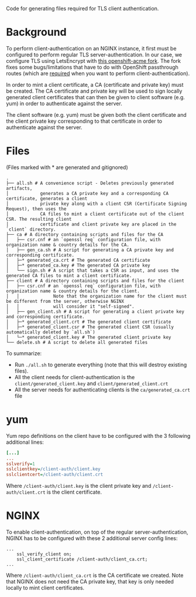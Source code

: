 Code for generating files required for TLS client authentication.

# Background
To perform client-authentication on an NGINX instance, it first must be configured to perform regular TLS server-authentication. In our case, we configure TLS using LetsEncrypt with [this openshift-acme fork](https://github.com/omertuc/openshift-acme). The fork fixes some bugs/limitations that have to do with OpenShift passthrough routes (which are [required](https://docs.openshift.com/container-platform/4.7/networking/routes/secured-routes.html#nw-ingress-creating-a-passthrough-route_secured-routes) when you want to perform client-authentication).

In order to mint a client certificate, a CA (certificate and private key) must be created. The CA certificate and private key will be used to sign locally generated client certificates that can then be given to client software (e.g. yum) in order to authenticate against the server.

The client software (e.g. yum) must be given both the client certificate and the client private key corresponding to that certificate in order to authenticate against the server.

# Files 
(Files marked with * are generated and gitignored) 
```
.
├── all.sh # A convenience script - Deletes previously generated artifacts, 
│            generates a CA private key and a corresponding CA certificate, generates a client
│            private key along with a client CSR (Certificate Signing Request), then uses the
│            CA files to mint a client certificate out of the client CSR. The resulting client
│            certificate and client private key are placed in the `client` directory.
├── ca # A directory containing scripts and files for the CA
│   ├── csr.cnf # an `openssl req` configuration file, with organization name & country details for the CA.
│   ├── gen_ca.sh # A script for generating a CA private key and corresponding certificate.
│   ├─* generated_ca.crt # The generated CA certificate
│   ├─* generated_ca.key # The generated CA private key
│   └── sign.sh # A script that takes a CSR as input, and uses the generated CA files to mint a client certificate.
├── client # A directory containing scripts and files for the client
│   ├── csr.cnf # an `openssl req` configuration file, with organization name & country details for the client.
│   │             Note that the organization name for the client must be different from the server, otherwise NGINX
│   │             will consider it "self-signed".
│   ├── gen_client.sh # A script for generating a client private key and corresponding certificate.
│   ├─* generated_client.crt # The generated client certificate
│   ├─* generated_client.csr # The generated client CSR (usually automatically deleted by `all.sh`)
│   └─* generated_client.key # The generated client private key
└── delete.sh # A script to delete all generated files
```

To summarize:
- Run `./all.sh` to generate everything (note that this will destroy existing files).
- All the client needs for client-authentication is the `client/generated_client.key` and `client/generated_client.crt`
- All the server needs for authenticating clients is the `ca/generated_ca.crt` file

# yum
Yum repo definitions on the client have to be configured with the 3 following additional lines:

```ini
[...]
...
sslverify=1
sslclientkey=/client-auth/client.key
sslclientcert=/client-auth/client.crt
```

Where `/client-auth/client.key` is the client private key and `/client-auth/client.crt` is the client certificate.

# NGINX
To enable client-authentication, on top of the regular server-authentication, NGINX has to be configured with these 2 additional server config lines: 
```
...
    ssl_verify_client on;
    ssl_client_certificate /client-auth/client_ca.crt;
...
```
Where `/client-auth/client_ca.crt` is the CA certificate we created. Note that NGINX does not need the CA private key, that key is only needed locally to mint client certificates.




